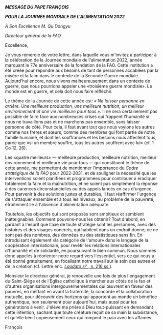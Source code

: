***MESSAGE DU PAPE FRANÇOIS***

***POUR LA JOURNÉE MONDIALE DE L'ALIMENTATION 2022***

*À Son Excellence M. Qu Dongyu*

*Directeur général de la FAO*

Excellence,

Je vous remercie de votre lettre, dans laquelle vous m'invitez à participer à la célébration de la Journée mondiale de l'alimentation 2022, année marquant le 77e anniversaire de la fondation de la FAO. Cette institution a été créée pour répondre aux besoins de tant de personnes accablées par la misère et la faim dans le contexte de la Seconde Guerre mondiale. Aujourd'hui encore, nous vivons malheureusement dans un contexte de guerre, que nous pourrions appeler une «troisième guerre mondiale». Le monde est en guerre, et cela doit nous faire réfléchir.

Le thème de la Journée de cette année est: « *Ne laisser personne en arrière. Une meilleure production, une meilleure nutrition, un meilleur environnement et une vie meilleure pour tous* ». Il ne sera certainement pas possible de faire face aux nombreuses crises qui frappent l'humanité si nous ne travaillons pas et ne marchons pas ensemble, sans laisser personne de côté. Pour cela, il faut avant tout que nous voyions les autres comme nos frères et sœurs, comme des membres qui font partie de notre famille humaine, et dont les souffrances et les besoins nous affectent tous, parce que «si un membre souffre, tous les autres souffrent avec lui» (cf. 1 Co 12, 26).

Les «quatre meilleurs» — meilleure production, meilleure nutrition, meilleur environnement et meilleure vie pour tous — qui constituent le thème de cette année, me permettent de mentionner l'importance du *Cadre stratégique de la FAO* pour 2022-2031, et de souligner la nécessité que les interventions soient planifiées et programmées pour contribuer à éradiquer totalement la faim et la malnutrition, et ne soient pas simplement la réponse à des carences circonstancielles ou des appels lancés en cas d'urgence. Pour parvenir à des solutions justes et durables, il faut réaffirmer l'urgence de s'attaquer ensemble et à tous les niveaux, au problème de la pauvreté, étroitement lié à l'absence d'alimentation adéquate.

Toutefois, les objectifs qui sont proposés sont ambitieux et semblent inatteignables. Comment pouvons-nous les obtenir? Tout d'abord, en gardant à l'esprit que l'axe de toute stratégie sont les personnes, avec des histoires et des visages concrets, qui habitent dans un endroit donné; ce ne sont pas des nombres, des données ou des statistiques sans fin. En introduisant également «la catégorie de l'amour» dans le langage de la coopération internationale, pour revêtir les relations internationales d'humanité et de solidarité, en poursuivant le bien commun. Nous sommes donc appelés à réorienter notre regard vers l'essentiel, vers ce qui nous a été donné gratuitement, en focalisant notre travail sur le soin des autres et de la création (cf. Lettre enc. [*Laudato si’* , n. 216 ss.](https://www.vatican.va/content/francesco/fr/encyclicals/documents/papa-francesco_20150524_enciclica-laudato-si.html#216.)).

Monsieur le directeur général, je renouvelle une fois de plus l'engagement du Saint-Siège et de l'Eglise catholique à marcher aux côtés de la fao et d'autres organisations intergouvernementales qui œuvrent en faveur des pauvres, en mettant en avant la fraternité, la concorde et la collaboration mutuelle, pour découvrir des horizons qui apportent au monde un bénéfice authentique, non seulement pour aujourd’hui, mais aussi pour les générations à venir. J'élève ma prière à Dieu tout-puissant en demandant cette intention, sachant que toute créature reçoit de sa main la subsistance, et qu'elle bénit copieusement ceux qui rompent le pain avec les affamés.

François